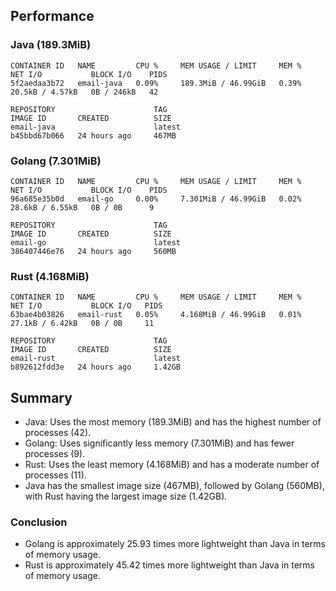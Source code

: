 ## Performance

### Java (189.3MiB)

```
CONTAINER ID   NAME         CPU %     MEM USAGE / LIMIT     MEM %     NET I/O           BLOCK I/O    PIDS
5f2aedaa3b72   email-java   0.09%     189.3MiB / 46.99GiB   0.39%     20.5kB / 4.57kB   0B / 246kB   42

REPOSITORY                      TAG                               IMAGE ID       CREATED          SIZE
email-java                      latest                            b45bbd67b066   24 hours ago     467MB
```

### Golang (7.301MiB)

```
CONTAINER ID   NAME         CPU %     MEM USAGE / LIMIT     MEM %     NET I/O           BLOCK I/O    PIDS
96a685e35b0d   email-go     0.00%     7.301MiB / 46.99GiB   0.02%     28.6kB / 6.55kB   0B / 0B      9

REPOSITORY                      TAG                               IMAGE ID       CREATED          SIZE
email-go                        latest                            386407446e76   24 hours ago     560MB
```

### Rust (4.168MiB)

```
CONTAINER ID   NAME         CPU %     MEM USAGE / LIMIT     MEM %     NET I/O           BLOCK I/O   PIDS
63bae4b03826   email-rust   0.05%     4.168MiB / 46.99GiB   0.01%     27.1kB / 6.42kB   0B / 0B     11

REPOSITORY                      TAG                               IMAGE ID       CREATED          SIZE
email-rust                      latest                            b892612fdd3e   24 hours ago     1.42GB
```

## Summary

- Java: Uses the most memory (189.3MiB) and has the highest number of processes (42).
- Golang: Uses significantly less memory (7.301MiB) and has fewer processes (9).
- Rust: Uses the least memory (4.168MiB) and has a moderate number of processes (11).
- Java has the smallest image size (467MB), followed by Golang (560MB), with Rust having the largest image size (1.42GB).
### Conclusion

- Golang is approximately 25.93 times more lightweight than Java in terms of memory usage.
- Rust is approximately 45.42 times more lightweight than Java in terms of memory usage.
